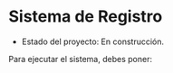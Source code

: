 <h1> Sistema de Registro</h1>

- Estado del proyecto: En construcción.

Para ejecutar el sistema, debes poner:

